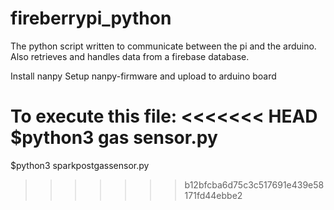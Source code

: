 # fireberrypi_python
The python script written to communicate between the pi and the arduino. Also retrieves and handles data from a firebase database.


Install nanpy
Setup nanpy-firmware and upload to arduino board

To execute this file: 
<<<<<<< HEAD
$python3 gas sensor.py
=======
$python3 sparkpostgassensor.py
>>>>>>> b12bfcba6d75c3c517691e439e58171fd44ebbe2

